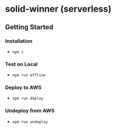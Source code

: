 # solid-winner (serverless)

## Getting Started

### Installation
* `npm i`

### Test on Local
* `npm run offline`

### Deploy to AWS
* `npm run deploy`

### Undeploy from AWS
* `npm run undeploy`

